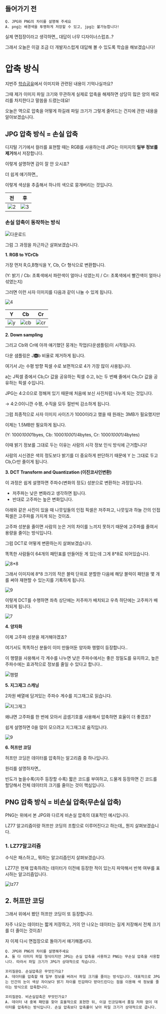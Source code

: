 ## 들어가기 전

```
Q. JPG와 PNG의 차이를 설명해 주세요
A. png는 배경색을 투명하게 저장할 수 있고, jpg는 불가능합니다!
```

실제 면접장이라고 생각하면,, 대답이 너무 디자이너스럽죠..?

그래서 오늘은 이걸 조금 더 개발자스럽게 대답해 볼 수 있도록 학습을 해보겠습니다!

# 압축 방식

지번주 [학습공유](https://github.com/alsongDalsong/CS-Study/blob/main/%EC%86%8C%ED%94%84%ED%8A%B8%EC%9B%A8%EC%96%B4%20%EA%B3%B5%ED%95%99/iOS%EB%A9%94%EB%AA%A8%EB%A6%AC.md)에서 이미지와 관련된 내용이 기억나실까요?

그때 제가 이미지 파일 크기와 무관하게 실제로 압축을 해제하면 상당히 많은 양의 메모리를 차지한다고 말씀을 드렸는데요!

오늘은 역으로 압축을 어떻게 하길래 파일 크기가 그렇게 줄어드는 건지에 관한 내용을 알아보겠습니다.

## JPG 압축 방식 = 손실 압축

디지털 기기에서 컬러를 표현할 때는 RGB를 사용하는데 JPG는 이미지의 **일부 정보를 제거**해서 저장합니다.

이렇게 설명하면 감이 잘 안 오시죠?

더 쉽게 얘기하면,,

이렇게 색상을 추출해서 하나의 색으로 뭉개버리는 것입니다.

| 전 | 후 |
| -- | -- |
| ![2](https://github.com/user-attachments/assets/ada91713-9395-4615-a162-928796248d9a) | ![3](https://github.com/user-attachments/assets/5324e3bb-4e2b-4c01-8d36-d9645a41a4c7) |

### 손실 압축이 동작하는 방식

![다운로드](https://github.com/user-attachments/assets/1edbdc16-01b3-4cf1-ace7-0a03fc3b43e6)


그럼 그 과정을 차근차근 살펴보겠습니다.

**1. RGB to YCrCb**

가장 먼저 R,G,B형식을 Y, Cb, Cr 형식으로 변환합니다.

(Y: 밝기 / Cb: 초록색에서 파란색이 얼마나 섞였는지 / Cr: 초록색에서 빨간색이 얼마나 섞였는지)

그러면 이런 사자 이미지를 다음과 같이 나눌 수 있게 됩니다.

![4](https://github.com/user-attachments/assets/2bcaeced-a93b-4111-9b5c-5d44ad8e5182)

| Y | Cb | Cr |
| -- | -- | -- |
| ![y](https://github.com/user-attachments/assets/2843984e-8dbf-423c-8251-60c5834e8986) | ![cb](https://github.com/user-attachments/assets/2f1ba5f3-aab8-4ae2-9917-b273f746ff1e) | ![cr](https://github.com/user-attachments/assets/ac1ab0a3-d078-4edb-b3fd-11b3a86a8ace) |

**2. Down sampling**

그리고 Cb와 Cr에 아까 얘기했던 뭉개는 작업(다운샘플링)이 시작됩니다.

다운 샘플링은 J:a:b 비율로 제거하게 됩니다. 

여기서 J는 수평 방향 픽셀 수로 보편적으로 4가 가장 많이 사용됩니다.

a는 J픽셀 중에서 Cb,Cr 값을 공유하는 픽셀 수고, b는 두 번째 줄에서 Cb,Cr 값을 공유하는 픽셀 수입니다.

JPG는 4:2:0으로 정해져 있기 때문에 처음에 보신 사진처럼 나누게 되는 것입니다.

→ 4:2:0이니깐 수평, 수직을 모두 절반씩 감소하게 됩니다.

그럼 최종적으로 사자 이미지 사이즈가 1000이라고 했을 때 원래는 3MB가 필요했지만

이제는 1.5MB만 필요하게 됩니다.

(Y: 1000*1000*1byes, Cb: 1000*1000*1/4bytes, Cr: 1000*1000*1/4bytes)

이때 밝기 정보를 그대로 두는 이유는 사람의 시각 정보 인식 방식에 근거합니다!

사람의 시신경은 색의 정도보다 밝기를 더 중요하게 판단하기 때문에 Y 는 그대로 두고 Cb,Cr만 줄이게 됩니다.

**3. DCT Transform and Quantization (이진코사인변환)**

이 과정은 쉽게 설명하면 주파수(변화의 정도) 성분으로 변환하는 과정입니다.

- 저주파는 낮은 변화라고 생각하면 됩니다.
- 반대로 고주파는 높은 변화입니다.

아래와 같은 사진이 있을 때 나뭇잎들의 인접 픽셀은 저주파고, 나뭇잎과 하늘 간의 인접 픽셀은 고주파를 가지게 되는 것이죠.

고주파 성분을 줄이면 사람의 눈은 거의 차이를 느끼지 못하기 때문에 고주파를 줄여서 용량을 줄이는 방식입니다.

그럼 DCT로 어떻게 변환하는지 살펴보겠습니다.

똑똑한 사람들이 64개의 패턴표를 만들어둔 게 있는데 그게 8*8로 되어있습니다.

![8*8](https://github.com/user-attachments/assets/3d8944c1-d283-4059-b7ca-cd32997f85c9)

그래서 이미지에 8*8 크기의 작은 블럭 단위로 분할한 다음에 해당 블럭이 패턴을 몇 개를 써야 재현할 수 있는지를 기록하게 됩니다.


![9](https://github.com/user-attachments/assets/c425e365-2722-4500-a9cf-107e734bc45b)

이렇게 DCT를 수행하면 좌측 상단에는 저주파가 배치되고 우측 하단에는 고주파가 배치되게 됩니다.

![7](https://github.com/user-attachments/assets/3e274569-16f7-4946-a7d5-d56198352e0b)

**4. 양자화**

이제 고주파 성분을 제거해야겠죠? 

여기서도 똑똑하신 분들이 이미 만들어둔 양자화 행렬이 등장합니다..

이 행렬을 사용해서 각 계수를 나누면 낮은 주파수에서는 좋은 정밀도를 유지하고, 높은 주파수에는 효과적으로 정보를 줄일 수 있다고 합니다..

![행렬](https://github.com/user-attachments/assets/b96aa3ff-5e7f-4ec1-a7ea-f12264092443)

**5. 지그재그 스캐닝**

2차원 배열에 담겨있는 주파수 계수를 지그재그로 읽습니다.

![지그재그](https://github.com/user-attachments/assets/94de830b-5656-4159-b163-9599472e5f75)

왜냐면 고주파를 한 번에 모아서 곱셈기호를 사용해서 압축하면 효율이 더 좋겠죠?

쉽게 설명하면 0을 많이 모으려고 지그재그로 움직입니다.

![9](https://github.com/user-attachments/assets/e1909549-6aed-44ce-aad9-e7c29b27e4c3)

**6. 허프만 코딩**

허프만 코딩은 데이터를 압축하는 알고리즘 중 하나입니다.

원리를 설명하자면,, 

빈도가 높을수록(자주 등장할 수록) 짧은 코드를 부여하고, 드물게 등장하면 긴 코드를 할당해서 전체 데이터의 크기를 줄이는 것이 핵심입니다.

## PNG 압축 방식 = 비손실 압축(무손실 압축)

PNG는 위에서 본 JPG와 다르게 비손실 압축의 대표적인 예시입니다.

LZ77 알고리즘이랑 허프만 코딩의 조합으로 이루어진다고 하는데,, 뭔지 살펴보겠습니다.

### 1. LZ77알고리즘

수식은 패스하고,, 뭐하는 알고리즘인지 살펴보겠습니다.

LZ77은 현재 압축하려는 데이터가 이전에 등장한 적이 있는지 파악해서 반복 여부를 표시하는 알고리즘입니다.

![lz77](https://github.com/user-attachments/assets/d299ec64-e076-4a27-b639-2f96406bba37)



## **2. 허프만 코딩**

그래서 위에서 봤던 허프만 코딩이 또 등장합니다.

자주 나오는 데이터는 짧게 저장하고, 거의 안 나오는 데이터는 길게 저장해서 전체 크기를 더 줄이는 것이죠!

자 이제 다시 면접장으로 돌아가서 얘기해봅시다.

```
Q. JPG와 PNG의 차이를 설명해주세요
A. 둘 다 이미지 파일 형식이지만 JPG는 손실 압축을 사용하고 PNG는 무손실 압축을 사용합니다. 따라서 파일 크기가 JPG가 상대적으로 작습니다.

꼬리질문Q. 손실압축은 무엇인가요?
A. 데이터를 압축할 때 일부 정보를 버려서 파일 크기를 줄이는 방식입니다. 대표적으로 JPG는 인간의 눈이 색상 차이보다 밝기 차이를 민감하다 받아드린다는 점을 이용해 색 정보를 줄이는 방식으로 압축합니다.

꼬리질문Q. 비손실압축은 무엇인가요?
A. 데이터 내 중복 패턴을 찾아 효율적으로 표현한 뒤, 이걸 인코딩해서 품질 저하 없이 데이터를 압축하는 방식입니다. 손실 압축보다 압축률이 낮아 파일 크기가 상대적으로 큽니다.
```
